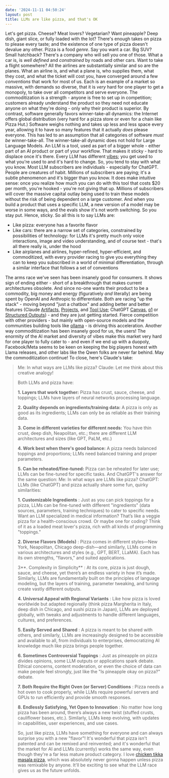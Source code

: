 ```yaml
---
date: '2024-11-11 04:50:24'
layout: post
title: LLMs are like pizza, and that's OK
---
```

Let's get pizza. Cheese? Meat lovers? Vegetarian? Want pineapple? Deep dish, giant slice, or fully loaded with the lot? There's enough takes on pizza to please every taste; and the existence of one type of pizza doesn't devalue any other. Pizza is a food _genre_.
Say you want a car. Big SUV? Small hatchback? There's a company who will sell you one of those. What a car is, is _well defined_ and _constrained_ by roads and other cars.
Want to take a flight somewhere? All the airlines are substantially similar and so are the planes. What an airline is, and what a plane is, who supplies them, what they cost, and what the ticket will cost you, have converged around a few _conventions_ that work for most of us.
Each is an example of a market so massive, with demands so diverse, that it is _very_ hard for one player to get a monopoly, to take over all competitors and serve everyone. The commoditization is a strength - anyone is free to set up in competition; customers already understand the product so they need not educate anyone on what they're doing - only why their product is superior.
By contrast, software generally favors winner-take-all dynamics: the Internet offers global distribution (very hard for a pizza store or even for a chain like Pizza Hut.) Software weighs nothing and takes up less and less space every year, allowing it to have so many features that it actually _does_ please everyone. This has led to an assumption that all categories of software _must be_ winner-take-all.
The winner-take-all dynamic does not hold for Large Language Models.
An LLM is a tool, used as part of a bigger whole - either part of an AI product or part of your workflow. That makes it sticky - hard to displace once it's there. Every LLM has different [vibes](https://frontierai.substack.com/p/in-defense-of-vibes-based-evaluations); you get used to what you're used to and it's hard to change. So, you tend to stay with what you know.
Most LLM subscribers are individuals - especially for ChatGPT. People are creatures of habit. Millions of subscribers are paying; it's a subtle phenomenon and it's bigger than you know. It does make intuitive sense: once you realize how much you can do with this tool that costs $20 per month, you're hooked - you're not giving that up. Millions of subscribers will cover the massive capital outlay being used to train these models without the risk of being dependent on a large customer.
And when you build a product that uses a specific LLM, a new version of a model may be worse in some ways, and the evals show it's not worth switching. So you stay put. Hence, sticky.
So all this is to say LLMs are:
  * Like pizza: everyone has a favorite flavor
  * Like cars: there are a narrow set of categories, constrained by possibilities of technology: for LLMs it's pretty much only voice interactions, image and video understanding, and of course text - that's all there really is, under the hood
  * Like airplanes and airlines, hyper-refined, hyper-efficient, and commoditized, with every provider racing to give you everything they can to keep you subscribed in a world of minimal differentiation, through a similar interface that follows a set of conventions


The arms race we've seen has been insanely good for consumers. It shows sign of ending either - short of a breakthrough that makes current architectures obsolete.
And since no-one wants their product to be a commodity, big money and energy (figuratively _and_ literally) are being spent by OpenAI and Anthropic to differentiate. Both are racing "up the stack" - moving beyond "just a chatbox" and adding better and better features (Claude [Artifacts](https://support.anthropic.com/en/articles/9487310-what-are-artifacts-and-how-do-i-use-them), [Projects](https://www.anthropic.com/news/projects), and [Tool Use](https://docs.anthropic.com/en/docs/build-with-claude/tool-use); ChatGPT [Canvas](https://openai.com/index/introducing-canvas/), [o1](https://www.theverge.com/2024/9/12/24242439/openai-o1-model-reasoning-strawberry-chatgpt) or [Structured Outputs](https://openai.com/index/introducing-structured-outputs-in-the-api/)) - and they are just getting started. Fierce competition with other providers - but mainly with open-source models and the communities building tools like [ollama](https://ollama.com) \- is driving this acceleration. Another way commoditization has been insanely good for us, the users!
The enormity of the AI market and diversity of vibes make this market very hard for one player to fully cater to - and even if we end up with a duopoly, Facebook/Meta seems to be keen on keeping the big players honest with Llama releases, and other labs like the Qwen folks are never far behind. May the commoditization continue!
To close, here's Claude's take:
> Me: In what ways are LLMs like pizza?
> Claude: Let me think about this creative analogy!  
>   
> Both LLMs and pizza have:  
>   
> **1\. Layers that work together:** Pizza has crust, sauce, cheese, and toppings; LLMs have layers of neural networks processing language.  
>   
> **2\. Quality depends on ingredients/training data:** A pizza is only as good as its ingredients; LLMs can only be as reliable as their training data.  
>   
> **3\. Come in different varieties for different needs:** You have thin crust, deep dish, Neapolitan, etc.; there are different LLM architectures and sizes (like GPT, PaLM, etc.)  
>   
> **4\. Work best when there's good balance:** A pizza needs balanced toppings and proportions; LLMs need balanced training and proper parameters.  
>   
> **5\. Can be reheated/fine-tuned:** Pizza can be reheated for later use; LLMs can be fine-tuned for specific tasks.
And ChatGPT's answer for the same question:
> Me: In what ways are LLMs like pizza?
> ChatGPT: LLMs (like ChatGPT) and pizza actually share some fun, quirky similarities:  
>   
> **1\. Customizable Ingredients** : Just as you can pick toppings for a pizza, LLMs can be fine-tuned with different "ingredients" (data sources, parameters, training techniques) to cater to specific needs. Want an LLM specialized in medical information? That’s like a veggie pizza for a health-conscious crowd. Or maybe one for coding? Think of it as a loaded meat lover's pizza, rich with all kinds of programming "toppings."  
>   
> **2\. Diverse Flavors (Models)** : Pizza comes in different styles—New York, Neapolitan, Chicago deep-dish—and similarly, LLMs come in various architectures and styles (e.g., GPT, BERT, LLaMA). Each has its own strengths, "flavors," and suited applications.  
>   
> 3**. Complexity in Simplicity** : At its core, pizza is just dough, sauce, and cheese, yet there’s an endless variety in how it’s made. Similarly, LLMs are fundamentally built on the principles of language modeling, but the layers of training, parameter tweaking, and tuning create vastly different outputs.  
>   
> **4\. Universal Appeal with Regional Variants** : Like how pizza is loved worldwide but adapted regionally (think pizza Margherita in Italy, deep dish in Chicago, and sushi pizza in Japan), LLMs are deployed globally, with tweaks and adjustments to handle different languages, cultures, and preferences.  
>   
> **5\. Easily Served and Shared** : A pizza is meant to be shared with others, and similarly, LLMs are increasingly designed to be accessible and available to all, from individuals to enterprises, democratizing AI knowledge much like pizza brings people together.  
>   
> **6\. Sometimes Controversial Toppings** : Just as pineapple on pizza divides opinions, some LLM outputs or applications spark debate. Ethical concerns, content moderation, or even the choice of data can make people feel strongly, just like the "Is pineapple okay on pizza?" debate.  
>   
> **7\. Both Require the Right Oven (or Server) Conditions** : Pizza needs a hot oven to cook properly, while LLMs require powerful servers and GPUs to run efficiently and provide smooth responses.  
>   
> **8\. Endlessly Satisfying, Yet Open to Innovation** : No matter how long pizza has been around, there’s always a new twist (stuffed crusts, cauliflower bases, etc.). Similarly, LLMs keep evolving, with updates in capabilities, user experiences, and use cases.  
>   
> So, just like pizza, LLMs have something for everyone and can always surprise you with a new "flavor"!
It's wonderful that pizza isn't patented and can be remixed and reinvented; and it's wonderful that the market for AI and LLMs (currently) works the same way, even though they're a far less mature product category.
I love [chicken tikka masala pizza](https://rasamalaysia.com/chicken-tikka-masala-pizza/), which was absolutely never gonna happen unless pizza was remixable by anyone. It'll be exciting to see what the LLM race gives us as the future unfolds.
